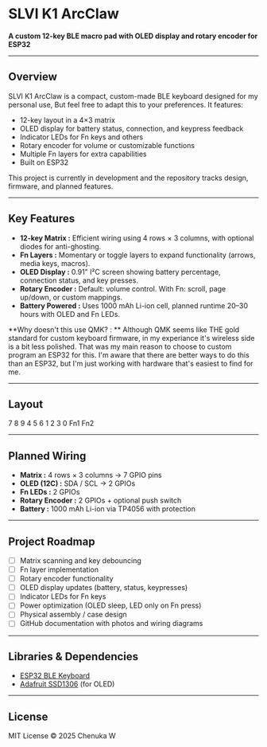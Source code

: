 # SLVI K1 ArcClaw

**A custom 12-key BLE macro pad with OLED display and rotary encoder for ESP32**

---

## Overview

SLVI K1 ArcClaw is a compact, custom-made BLE keyboard designed for my personal use, But feel free to adapt this to your preferences.
It features:

- 12-key layout in a 4×3 matrix
- OLED display for battery status, connection, and keypress feedback
- Indicator LEDs for Fn keys and others
- Rotary encoder for volume or customizable functions
- Multiple Fn layers for extra capabilities
- Built on ESP32

This project is currently in development and the repository tracks design, firmware, and planned features.

---

## Key Features

- **12-key Matrix :** Efficient wiring using 4 rows × 3 columns, with optional diodes for anti-ghosting.  
- **Fn Layers :** Momentary or toggle layers to expand functionality (arrows, media keys, macros).  
- **OLED Display :** 0.91" I²C screen showing battery percentage, connection status, and key presses.  
- **Rotary Encoder :** Default: volume control. With Fn: scroll, page up/down, or custom mappings.  
- **Battery Powered :** Uses 1000 mAh Li-ion cell, planned runtime 20–30 hours with OLED and Fn LEDs.  

**Why doesn't this use QMK? : ** Although QMK seems like THE gold standard for custom keyboard firmware, in my experiance it's wireless side is a bit less polished. That was my main reason to choose to custom program an ESP32 for this. I'm aware that there are better ways to do this than an ESP32, but I'm just working with hardware that's easiest to find for me.

---

## Layout

7 8 9
4 5 6
1 2 3
0 Fn1 Fn2

---

## Planned Wiring

- **Matrix :** 4 rows × 3 columns → 7 GPIO pins  
- **OLED (12C) :** SDA / SCL → 2 GPIOs  
- **Fn LEDs :** 2 GPIOs  
- **Rotary Encoder :** 2 GPIOs + optional push switch  
- **Battery :** 1000 mAh Li-ion via TP4056 with protection  

---

## Project Roadmap

- [ ] Matrix scanning and key debouncing  
- [ ] Fn layer implementation  
- [ ] Rotary encoder functionality  
- [ ] OLED display updates (battery, status, keypresses)  
- [ ] Indicator LEDs for Fn keys  
- [ ] Power optimization (OLED sleep, LED only on Fn press)  
- [ ] Physical assembly / case design  
- [ ] GitHub documentation with photos and wiring diagrams  

---

## Libraries & Dependencies

- [ESP32 BLE Keyboard](https://github.com/T-vK/ESP32-BLE-Keyboard)  
- [Adafruit SSD1306](https://github.com/adafruit/Adafruit_SSD1306) (for OLED)

---

## License

MIT License © 2025 Chenuka W

